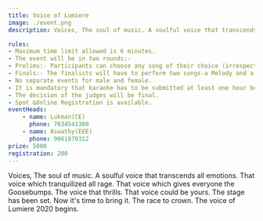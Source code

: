 ```yaml
---
title: Voice of Lumiere
image: ./event.png
description: Voices, The soul of music. A soulful voice that transcends all emotions. That voice which tranquilized all rage. That voice which gives everyone the Goosebumps. The voice that thrills. That voice could be yours. The stage has been set. Now it's time to bring it. The race to crown. The voice of Lumiere 2020 begins. 

rules: 
- Maximum time limit allowed is 6 minutes.
- The event will be in two rounds:-
- Prelims:- Participants can choose any song of their choice (irrespective of language).Karaoke is  permitted.
- Finals:- The finalists will have to perform two songs-a Melody and a Fast number. The  performance in the finals should only be in the regional language with the accompaniment of  karaoke.
- No separate events for male and female.
- It is mandatory that karaoke has to be submitted at least one hour before the performance in a  CD or a pen drive.
- The decision of the judges will be final.
- Spot &Online Registration is available.
eventHeads:
    - name: Lukman(CE)
      phone: 7034541300
    - name: Aswathy(EEE)
      phone: 9061870312
prize: 5000
registration: 200
---
```

Voices, The soul of music. A soulful voice that transcends all emotions. That voice which tranquilized all rage. That voice which gives everyone the Goosebumps. The voice that thrills. That voice could be yours. The stage has been set. Now it's time to bring it. The race to crown. The voice of Lumiere 2020 begins. 
